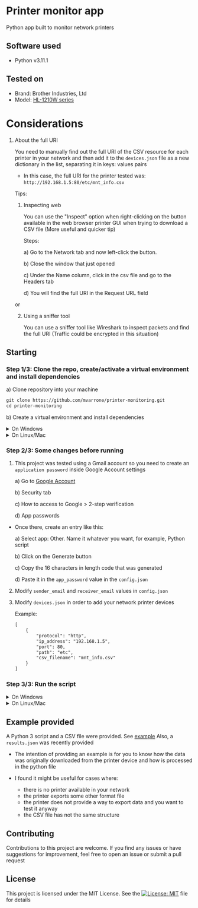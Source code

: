 # Printer monitor app

Python app built to monitor network printers

## Software used

- Python v3.11.1

## Tested on

- Brand: Brother Industries, Ltd
- Model: [HL-1210W series](https://support.brother.com/g/b/downloadtop.aspx?c=es&lang=es&prod=hl1210w_eu_as)

# Considerations
1. About the full URI

    You need to manually find out the full URI of the CSV resource for each printer in your network and then add it to the `devices.json` file as a new dictionary in the list, separating it in keys: values pairs

    * In this case, the full URI for the printer tested was: `http://192.168.1.5:80/etc/mnt_info.csv`

    Tips: 
        
    1. Inspecting web
    
        You can use the "Inspect" option when right-clicking on the button available in the web browser printer GUI when trying to download a CSV file (More useful and quicker tip)

        Steps:

        a) Go to the Network tab and now left-click the button.

        b) Close the window that just opened

        c) Under the Name column, click in the csv file and go to the Headers tab

        d) You will find the full URI in the Request URL field

    or

    2. Using a sniffer tool
    
        You can use a sniffer tool like Wireshark to inspect packets and find the full URI (Traffic could be encrypted in this situation)

## Starting

### Step 1/3: Clone the repo, create/activate a virtual environment and install dependencies

a) Clone repository into your machine

```md
git clone https://github.com/mvarrone/printer-monitoring.git
cd printer-monitoring
```

b) Create a virtual environment and install dependencies

<details>
<summary>On Windows</summary>
1.Creating a virtual environment

```md
python -m venv venv
```

2.Activating it

a) Using CMD

```md
.\venv\Scripts\activate.bat
```

b) Using PowerShell

```md
.\venv\Scripts\Activate.ps1
```

3.Installing dependencies

```md
pip install -r requirements.txt
```

4.(OPTIONAL) Deactivating the virtual environment

```md
deactivate
```
</details>

<details>
<summary>On Linux/Mac</summary>
1. Creating a virtual environment

```md
python3 -m venv venv
```

2.Activating it

```md
source venv/bin/activate
```

3.Installing dependencies

```md
pip install -r requirements.txt
```

4.(OPTIONAL) Deactivating the virtual environment

```md
deactivate
```
</details>

### Step 2/3: Some changes before running

1) This project was tested using a Gmail account so you need to create an `application password` inside Google Account settings

    a) Go to [Google Account](https://myaccount.google.com/)

    b) Security tab

    c) How to access to Google > 2-step verification
    
    d) App passwords

* Once there, create an entry like this:

    a) Select app: Other. Name it whatever you want, for example, Python script

    b) Click on the Generate button

    c) Copy the 16 characters in length code that was generated

    d) Paste it in the `app_password` value in the `config.json`

2) Modify `sender_email` and `receiver_email` values in `config.json`

3) Modify `devices.json` in order to add your network printer devices

    Example:
    ```md
    [
        {
            "protocol": "http",
            "ip_address": "192.168.1.5",
            "port": 80,
            "path": "etc",
            "csv_filename": "mnt_info.csv"
        }
    ]
    ```

### Step 3/3: Run the script

<details>
<summary>On Windows</summary>

```md
cd app && python .\main.py 
```
</details>

<details>
<summary>On Linux/Mac</summary>

```md
cd app && python3 .\main.py 
```
</details>

## Example provided
A Python 3 script and a CSV file were provided. See [example](https://github.com/mvarrone/printer-monitoring/tree/main/app/example)
Also, a `results.json` was recently provided

* The intention of providing an example is for you to know how the data was originally downloaded from the printer device and how is processed in the python file

* I found it might be useful for cases where: 
    - there is no printer available in your network
    - the printer exports some other format file
    - the printer does not provide a way to export data and you want to test it anyway
    - the CSV file has not the same structure

## Contributing
Contributions to this project are welcome. If you find any issues or have suggestions for improvement, feel free to open an issue or submit a pull request

## License
This project is licensed under the MIT License. See the [![License: MIT](https://img.shields.io/badge/License-MIT-yellow.svg)](https://opensource.org/licenses/MIT) file for details
